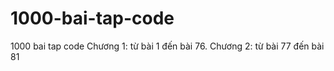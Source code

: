# 1000-bai-tap-code
1000 bai tap code
Chương 1: từ bài 1 đến bài 76.
Chương 2: từ bài 77 đến bài 81
